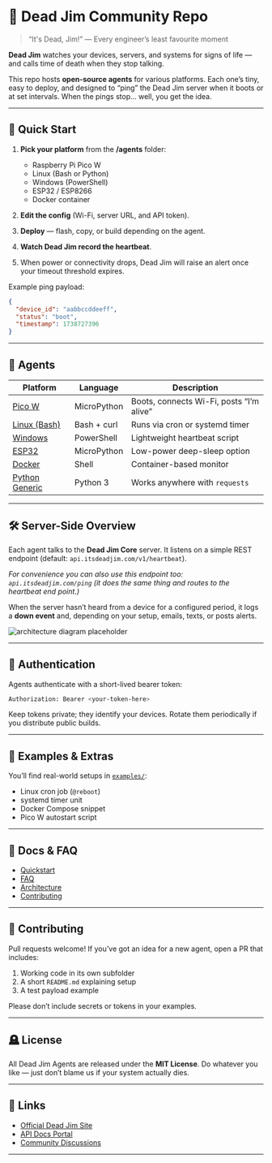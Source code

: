 # 🧠 Dead Jim Community Repo

> “It's Dead, Jim!”
> — Every engineer’s least favourite moment

**Dead Jim** watches your devices, servers, and systems for signs of life — and calls time of death when they stop talking.

This repo hosts **open-source agents** for various platforms. Each one’s tiny, easy to deploy, and designed to “ping” the Dead Jim server when it boots or at set intervals. When the pings stop… well, you get the idea.

---

## 🚀 Quick Start

1. **Pick your platform** from the **/agents** folder:

   * Raspberry Pi Pico W
   * Linux (Bash or Python)
   * Windows (PowerShell)
   * ESP32 / ESP8266
   * Docker container

2. **Edit the config** (Wi-Fi, server URL, and API token).

3. **Deploy** — flash, copy, or build depending on the agent.

4. **Watch Dead Jim record the heartbeat**.

5. When power or connectivity drops, Dead Jim will raise an alert once your timeout threshold expires.

Example ping payload:

```json
{
  "device_id": "aabbccddeeff",
  "status": "boot",
  "timestamp": 1738727396
}
```

---

## 🧩 Agents

| Platform                               | Language    | Description                              |
| -------------------------------------- | ----------- | ---------------------------------------- |
| [Pico W](./agents/pico-w)              | MicroPython | Boots, connects Wi-Fi, posts “I’m alive” |
| [Linux (Bash)](./agents/linux-bash)    | Bash + curl | Runs via cron or systemd timer           |
| [Windows](./agents/windows-powershell) | PowerShell  | Lightweight heartbeat script             |
| [ESP32](./agents/esp32)                | MicroPython | Low-power deep-sleep option              |
| [Docker](./agents/docker)              | Shell       | Container-based monitor                  |
| [Python Generic](./agents/python)      | Python 3    | Works anywhere with `requests`           |

---

## 🛠️ Server-Side Overview

Each agent talks to the **Dead Jim Core** server.
It listens on a simple REST endpoint (default: `api.itsdeadjim.com/v1/heartbeat`).

_For convenience you can also use this endpoint too: `api.itsdeadjim.com/ping` (it does the same thing and routes to the heartbeat end point.)_

When the server hasn’t heard from a device for a configured period, it logs a **down event** and, depending on your setup, emails, texts, or posts alerts.

![architecture diagram placeholder](docs/diagram-deadjim-arch.png)

---

## 🔐 Authentication

Agents authenticate with a short-lived bearer token:

```bash
Authorization: Bearer <your-token-here>
```

Keep tokens private; they identify your devices. Rotate them periodically if you distribute public builds.

---

## 🧰 Examples & Extras

You’ll find real-world setups in [`examples/`](./examples):

* Linux cron job (`@reboot`)
* systemd timer unit
* Docker Compose snippet
* Pico W autostart script

---

## 💬 Docs & FAQ

* [Quickstart](./docs/quickstart.md)
* [FAQ](./docs/faq.md)
* [Architecture](./docs/architecture.md)
* [Contributing](./docs/contributing.md)

---

## 🤝 Contributing

Pull requests welcome!
If you’ve got an idea for a new agent, open a PR that includes:

1. Working code in its own subfolder
2. A short `README.md` explaining setup
3. A test payload example

Please don’t include secrets or tokens in your examples.

---

## 🪦 License

All Dead Jim Agents are released under the **MIT License**.
Do whatever you like — just don’t blame us if your system actually dies.

---

## 🧭 Links

* [Official Dead Jim Site](https://itsdeadjim.com)
* [API Docs Portal](https://api.itsdeadjim.com/docs)
* [Community Discussions](https://github.com/jamesburchill/itsdeadjim-community/discussions)

---
